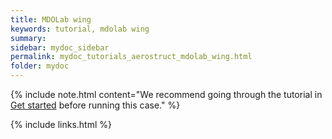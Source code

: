 ```yaml
---
title: MDOLab wing
keywords: tutorial, mdolab wing
summary: 
sidebar: mydoc_sidebar
permalink: mydoc_tutorials_aerostruct_mdolab_wing.html
folder: mydoc
---
```


{% include note.html content="We recommend going through the tutorial in [Get started](mydoc_get_started_download_docker.html) before running this case." %}


{% include links.html %}
